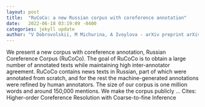 ```yaml
---
layout: post
title:  "RuCoCo: a new Russian corpus with coreference annotation"
date:   2022-06-18 03:19:09 -0400
categories: jekyll update
author: "V Dobrovolskii, M Michurina, A Ivoylova - arXiv preprint arXiv:2206.04925, 2022"
---
```

We present a new corpus with coreference annotation, Russian Coreference Corpus (RuCoCo). The goal of RuCoCo is to obtain a large number of annotated texts while maintaining high inter-annotator agreement. RuCoCo contains news texts in Russian, part of which were annotated from scratch, and for the rest the machine-generated annotations were refined by human annotators. The size of our corpus is one million words and around 150,000 mentions. We make the corpus publicly …
Cites: ‪Higher-order Coreference Resolution with Coarse-to-fine Inference‬  